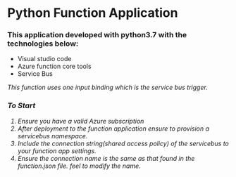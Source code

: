# Python Function Application
### This application developed with python3.7 with the technologies below:
- Visual studio code
- Azure function core tools
- Service Bus

<i> This function uses one input binding which is the service bus trigger.
  
 ### To Start
 1. Ensure you have a valid Azure subscription
 2. After deployment to the function application ensure to provision a servicebus namespace.
 3. Include the connection string(shared access policy) of the servicebus to your function app settings.
 4. Ensure the connection name is the same as that found in the function.json file. feel to modify the name.
